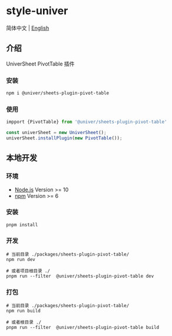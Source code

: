 # style-univer

简体中文 | [English](./README.md)

## 介绍

UniverSheet PivotTable 插件

### 安装

```bash
npm i @univer/sheets-plugin-pivot-table
```

### 使用

```js
impport {PivotTable} from '@univer/sheets-plugin-pivot-table'

const univerSheet = new UniverSheet();
univerSheet.installPlugin(new PivotTable());
```

## 本地开发

### 环境

-   [Node.js](https://nodejs.org/en/) Version >= 10
-   [npm](https://www.npmjs.com/) Version >= 6

### 安装

```
pnpm install
```

### 开发

```
# 当前目录 ./packages/sheets-plugin-pivot-table/
npm run dev

# 或者项目根目录 ./
pnpm run --filter  @univer/sheets-plugin-pivot-table dev
```

### 打包

```
# 当前目录 ./packages/sheets-plugin-pivot-table/
npm run build

# 或者根目录 ./
pnpm run --filter  @univer/sheets-plugin-pivot-table build
```
